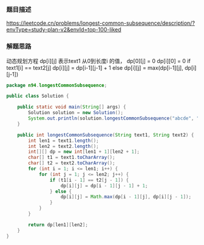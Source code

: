 ### 题目描述

https://leetcode.cn/problems/longest-common-subsequence/description/?envType=study-plan-v2&envId=top-100-liked

### 解题思路

动态规划方程
dp[i][j] 表示text1 从0到长度i 的值，
dp[0][j] = 0
dp[i][0] = 0
if text1[i] == text2[j]
dp[i][j] = dp[i-1][j-1] + 1
else
dp[i][j] = max(dp[i-1][j], dp[i][j-1])

```java
package n94.longestCommonSubsequence;

public class Solution {

    public static void main(String[] args) {
        Solution solution = new Solution();
        System.out.println(solution.longestCommonSubsequence("abcde", "ace"));
    }

    public int longestCommonSubsequence(String text1, String text2) {
        int len1 = text1.length();
        int len2 = text2.length();
        int[][] dp = new int[len1 + 1][len2 + 1];
        char[] t1 = text1.toCharArray();
        char[] t2 = text2.toCharArray();
        for (int i = 1; i <= len1; i++) {
            for (int j = 1; j <= len2; j++) {
                if (t1[i - 1] == t2[j - 1]) {
                    dp[i][j] = dp[i - 1][j - 1] + 1;
                } else {
                    dp[i][j] = Math.max(dp[i - 1][j], dp[i][j - 1]);
                }
            }
        }

        return dp[len1][len2];
    }
}

```